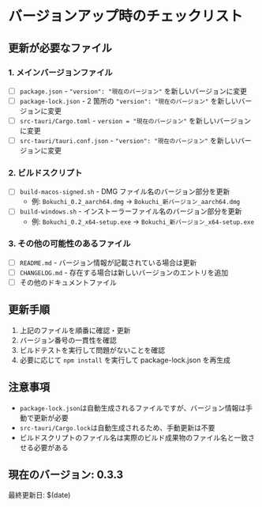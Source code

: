 # バージョンアップ時のチェックリスト

## 更新が必要なファイル

### 1. メインバージョンファイル

- [ ] `package.json` - `"version": "現在のバージョン"` を新しいバージョンに変更
- [ ] `package-lock.json` - 2 箇所の `"version": "現在のバージョン"` を新しいバージョンに変更
- [ ] `src-tauri/Cargo.toml` - `version = "現在のバージョン"` を新しいバージョンに変更
- [ ] `src-tauri/tauri.conf.json` - `"version": "現在のバージョン"` を新しいバージョンに変更

### 2. ビルドスクリプト

- [ ] `build-macos-signed.sh` - DMG ファイル名のバージョン部分を更新
  - 例: `Bokuchi_0.2_aarch64.dmg` → `Bokuchi_新バージョン_aarch64.dmg`
- [ ] `build-windows.sh` - インストーラーファイル名のバージョン部分を更新
  - 例: `Bokuchi_0.2_x64-setup.exe` → `Bokuchi_新バージョン_x64-setup.exe`

### 3. その他の可能性のあるファイル

- [ ] `README.md` - バージョン情報が記載されている場合は更新
- [ ] `CHANGELOG.md` - 存在する場合は新しいバージョンのエントリを追加
- [ ] その他のドキュメントファイル

## 更新手順

1. 上記のファイルを順番に確認・更新
2. バージョン番号の一貫性を確認
3. ビルドテストを実行して問題がないことを確認
4. 必要に応じて `npm install` を実行して package-lock.json を再生成

## 注意事項

- `package-lock.json`は自動生成されるファイルですが、バージョン情報は手動で更新が必要
- `src-tauri/Cargo.lock`は自動生成されるため、手動更新は不要
- ビルドスクリプトのファイル名は実際のビルド成果物のファイル名と一致させる必要がある

## 現在のバージョン: 0.3.3

最終更新日: $(date)
